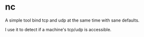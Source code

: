 # nc

A simple tool bind tcp and udp at the same time with sane defaults.

I use it to detect if a machine's tcp/udp is accessible.
